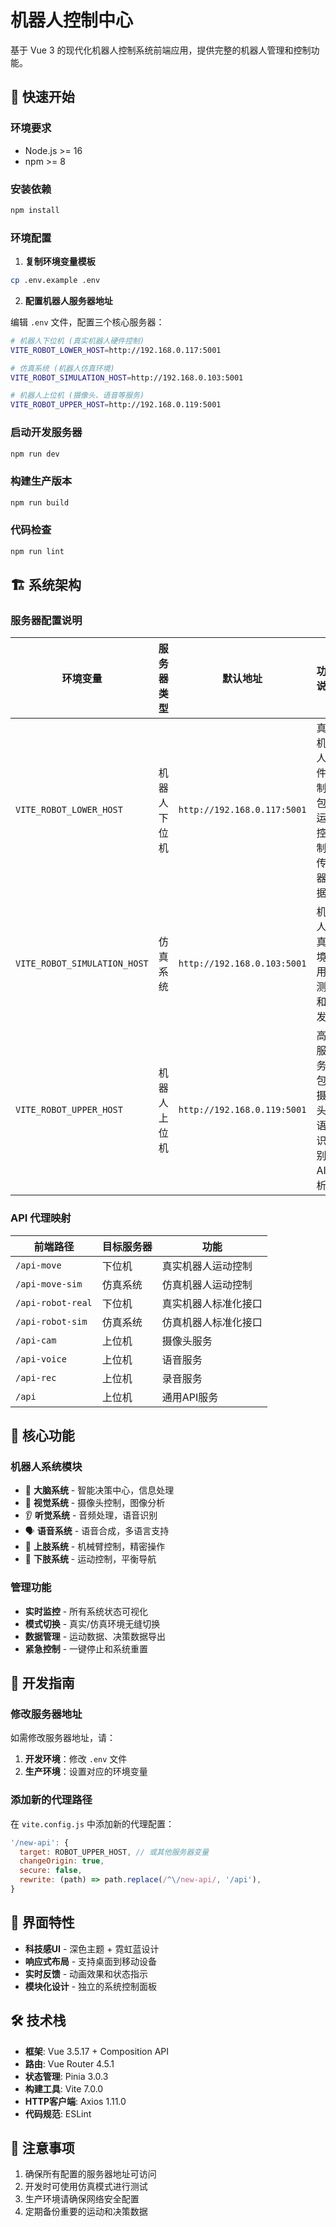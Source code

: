 # 机器人控制中心

基于 Vue 3 的现代化机器人控制系统前端应用，提供完整的机器人管理和控制功能。

## 🚀 快速开始

### 环境要求
- Node.js >= 16
- npm >= 8

### 安装依赖
```bash
npm install
```

### 环境配置

1. **复制环境变量模板**
```bash
cp .env.example .env
```

2. **配置机器人服务器地址**

编辑 `.env` 文件，配置三个核心服务器：

```bash
# 机器人下位机 (真实机器人硬件控制)
VITE_ROBOT_LOWER_HOST=http://192.168.0.117:5001

# 仿真系统 (机器人仿真环境)  
VITE_ROBOT_SIMULATION_HOST=http://192.168.0.103:5001

# 机器人上位机 (摄像头、语音等服务)
VITE_ROBOT_UPPER_HOST=http://192.168.0.119:5001
```

### 启动开发服务器
```bash
npm run dev
```

### 构建生产版本
```bash
npm run build
```

### 代码检查
```bash
npm run lint
```

## 🏗️ 系统架构

### 服务器配置说明

| 环境变量 | 服务器类型 | 默认地址 | 功能说明 |
|---------|-----------|----------|----------|
| `VITE_ROBOT_LOWER_HOST` | 机器人下位机 | `http://192.168.0.117:5001` | 真实机器人硬件控制，包括运动控制、传感器数据 |
| `VITE_ROBOT_SIMULATION_HOST` | 仿真系统 | `http://192.168.0.103:5001` | 机器人仿真环境，用于测试和开发 |
| `VITE_ROBOT_UPPER_HOST` | 机器人上位机 | `http://192.168.0.119:5001` | 高级服务，包括摄像头、语音识别、AI分析 |

### API 代理映射

| 前端路径 | 目标服务器 | 功能 |
|---------|-----------|------|
| `/api-move` | 下位机 | 真实机器人运动控制 |
| `/api-move-sim` | 仿真系统 | 仿真机器人运动控制 |
| `/api-robot-real` | 下位机 | 真实机器人标准化接口 |
| `/api-robot-sim` | 仿真系统 | 仿真机器人标准化接口 |
| `/api-cam` | 上位机 | 摄像头服务 |
| `/api-voice` | 上位机 | 语音服务 |
| `/api-rec` | 上位机 | 录音服务 |
| `/api` | 上位机 | 通用API服务 |

## 🎯 核心功能

### 机器人系统模块
- 🧠 **大脑系统** - 智能决策中心，信息处理
- 👀 **视觉系统** - 摄像头控制，图像分析
- 👂 **听觉系统** - 音频处理，语音识别  
- 🗣️ **语音系统** - 语音合成，多语言支持
- 💪 **上肢系统** - 机械臂控制，精密操作
- 🦵 **下肢系统** - 运动控制，平衡导航

### 管理功能
- **实时监控** - 所有系统状态可视化
- **模式切换** - 真实/仿真环境无缝切换
- **数据管理** - 运动数据、决策数据导出
- **紧急控制** - 一键停止和系统重置

## 🔧 开发指南

### 修改服务器地址

如需修改服务器地址，请：

1. **开发环境**：修改 `.env` 文件
2. **生产环境**：设置对应的环境变量

### 添加新的代理路径

在 `vite.config.js` 中添加新的代理配置：

```javascript
'/new-api': {
  target: ROBOT_UPPER_HOST, // 或其他服务器变量
  changeOrigin: true,
  secure: false,
  rewrite: (path) => path.replace(/^\/new-api/, '/api'),
}
```

## 📱 界面特性

- **科技感UI** - 深色主题 + 霓虹蓝设计
- **响应式布局** - 支持桌面到移动设备
- **实时反馈** - 动画效果和状态指示
- **模块化设计** - 独立的系统控制面板

## 🛠️ 技术栈

- **框架**: Vue 3.5.17 + Composition API
- **路由**: Vue Router 4.5.1
- **状态管理**: Pinia 3.0.3
- **构建工具**: Vite 7.0.0
- **HTTP客户端**: Axios 1.11.0
- **代码规范**: ESLint

## 📝 注意事项

1. 确保所有配置的服务器地址可访问
2. 开发时可使用仿真模式进行测试
3. 生产环境请确保网络安全配置
4. 定期备份重要的运动和决策数据 